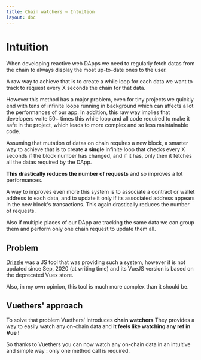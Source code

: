 ```yaml
---
title: Chain watchers ~ Intuition
layout: doc
---
```


# Intuition

When developing reactive web DApps we need to regularly fetch datas from the chain to always display the most up-to-date ones to the user.

A raw way to achieve that is to create a while loop for each data we want to track to request every X seconds the chain for that data.

However this method has a major problem, even for tiny projects we quickly end with tens of infinite loops running in background which can affects a lot the performances of our app.
In addition, this raw way implies that developers write 50+ times this while loop and all code required to make it safe in the project, which leads to more complex and so less maintainable code.

Assuming that mutation of datas on chain requires a new block, a smarter way to achieve that is to create **a single** infinite loop that checks every X seconds if the block number has changed, and if it has, only then it fetches all the datas required by the DApp.

**This drastically reduces the number of requests** and so improves a lot performances.

A way to improves even more this system is to associate a contract or wallet address to each data, and to update it only if its associated address appears in the new block's transactions. This again drastically reduces the number of requests.

Also if multiple places of our DApp are tracking the same data we can group them and perform only one chain request to update them all.

## Problem
[Drizzle](https://trufflesuite.com/drizzle/) was a JS tool that was providing such a system, however it is not updated since Sep, 2020 (at writing time) and its VueJS version is based on the deprecated Vuex store.

Also, in my own opinion, this tool is much more complex than it should be.

## Vuethers' approach
To solve that problem Vuethers' introduces **chain watchers**
They provides a way to easily watch any on-chain data and **it feels like watching any ref in Vue !**

So thanks to Vuethers you can now watch any on-chain data in an intuitive and simple way : only one method call is required.
